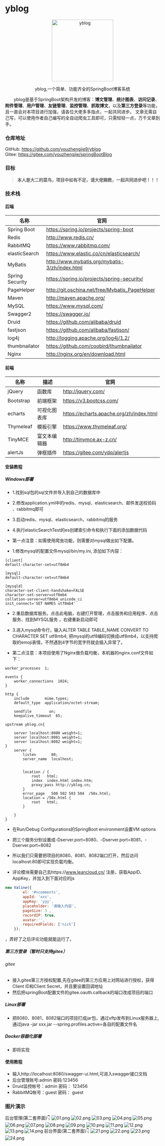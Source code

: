 # yblog

<p align=center>
  <a href="#">
    <img src="https://gitee.com/youzhengjie/springBootBlog/raw/master/image/bloglogo.jpg" alt="yblog" style="width:200px;height:200px">
  </a>
</p>
<p align=center>
   yblog,一个简单、功能齐全的SpringBoot博客系统
</p>

&emsp;&emsp;yblog是基于SpringBoot架构开发的博客：**博文管理**、**统计图表**、**访问记录**、**附件管理**、**用户管理**、**友链管理**、**监控管理**、**抓取博文**，以及**第三方登录**等功能，且一直会对本项目进行加强，请各位大佬多多指点，一起共同进步。
文章无需自己写，可以使用作者自己编写的全自动爬虫工具即可，只需轻轻一点，万千文章到手。

### 仓库地址
GitHub: https://github.com/youzhengjie9/yblog <br/>
Gitee: https://gitee.com/youzhengjie/springBootBlog

### 目标
> **本人是大二的菜鸟，项目中如有不足，请大佬赐教，一起共同进步吧！！！**

### 技术栈
#### 后端

| 名称                | 官网                                                         |
| -----------------   | ------------------------------------------------------------ |
| Spring Boot             | https://spring.io/projects/spring-boot               | 
| Redis             | http://www.redis.cn/               | 
| RabbitMQ                   |  https://www.rabbitmq.com/                                  |
| elasticSearch           |    https://www.elastic.co/cn/elasticsearch/                  |
| MyBatis             | http://www.mybatis.org/mybatis-3/zh/index.html               |         
| Spring Security        | https://spring.io/projects/spring-security/                                   |
| PageHelper         | http://git.oschina.net/free/Mybatis_PageHelper               |
| Maven              | http://maven.apache.org/                                     |
| MySQL              | https://www.mysql.com/                                       |                                  |
| Swagger2                  | https://swagger.io/               |
| Druid                       |    https://github.com/alibaba/druid                    |
| fastjson                          |   https://github.com/alibaba/fastjson/                |
| log4j                     |   http://logging.apache.org/log4j/1.2/  |
| thumbnailator                         |   https://github.com/coobird/thumbnailator                   |
| Nginx                       |     http://nginx.org/en/download.html
#### 前端

| 名称            | 描述       | 官网                                                     |
| --------------- | ---------- | -------------------------------------------------------- |
| jQuery          | 函数库     | http://jquery.com/                                       |
| Bootstrap       | 前端框架   | https://v3.bootcss.com/                                |
| echarts         | 可视化图表库       | https://echarts.apache.org/zh/index.html        |                        |                             |
| Thymeleaf                  | 模板引擎                | https://www.thymeleaf.org/      |
| TinyMCE        |  富文本编辑器         |  http://tinymce.ax-z.cn/  |
| alertJs          |弹框插件          |  https://gitee.com/ydq/alertjs

#### 安装教程
##### Windows部署
* 1.找到sql包的sql文件并导入到自己的数据库中
* 2.修改application.yml中的redis、mysql、elasticsearch、邮件发送校验码
、rabbitmq即可
* 3.启动redis、mysql、elasticsearch、rabbitmq的服务
* 4.执行elasticSearchTest的es创建索引命令和执行下面的添加数据代码

* 第一点注意：如需使用爬虫功能，则需要对mysql做出如下配置。
* 1.修改mysql的配置文件mysql/bin/my.ini, 添加如下内容：
```text
[client]
default-character-set=utf8mb4
 
[mysql]
default-character-set=utf8mb4
 
[mysqld]
character-set-client-handshake=FALSE
character-set-server=utf8mb4
collation-server=utf8mb4_unicode_ci
init_connect='SET NAMES utf8mb4'
```
* 2.重启数据库服务。点击此电脑，右键打开管理，点击服务和应用程序、点击服务、找到MYSQL服务
，右键重新启动即可
* 3.进入mysql命令行，输入ALTER TABLE TABLE_NAME CONVERT TO CHARACTER SET utf8mb4;
把mysql的utf8编码切换成utf8mb4，以支持爬取的emoji表情，不然遇到4字节的宽字符就会插入异常了。

* 第二点注意：本项目使用了Nginx做负载均衡，本机器的nginx.conf文件如下：
```text
worker_processes  1;

events {
    worker_connections  1024;
}

http {
    include       mime.types;
    default_type  application/octet-stream;

    sendfile        on;
    keepalive_timeout  65;

upstream yblog.cn{

	server localhost:8080 weight=1;
	server localhost:8081 weight=1;
	server localhost:8082 weight=1;
}
    server {
        listen       80;
        server_name  localhost;


        location / {
            root   html;
            index  index.html index.htm;
			proxy_pass http://yblog.cn;
        }      
        error_page   500 502 503 504  /50x.html;
        location = /50x.html {
            root   html;
        }
    
    }
}
```
* 在Run/Debug Configurations的SpringBoot environment设置VM options
* 把三个服务分别设置成-Dserver.port=8080、-Dserver.port=8081、-Dserver.port=8082
* 所以我们只需要把项目的8080、8081、8082端口打开，然后访问localhost:80即可实现负载均衡。


* 评论模块需要自己去https://www.leancloud.cn/ 注册，获取AppID、AppKey，并加入到下面对应的js
```js
new Valine({
        el: '#vcomments',
        appId: 'xxx',
        appKey: 'yyy',
        placeholder: '请输入内容',
        pageSize: 3 ,
        recordIP: true,
        avatar:'',
        requiredFields: ['nick']
    });
````
，弄好了之后评论功能就能运行了。

##### 第三方登录（暂时只支持gitee）
###### gitee
* 接入gitee第三方授权配置,先在gitee的第三方应用上对网站进行授权，获得Client ID和Client Secret，并且要设置回调地址
* 然后把springBoot配置文件的gitee.oauth.callback的端口改成项目的端口



##### Linux部署
* 把8080、8081、8082端口的项目打成jar包，通过xftp发布到Linux服务器上,通过java -jar xxx.jar --spring.profiles.active=各自的配置文件名
##### Docker容器化部署
* 即将实现

#### 使用教程
* 输入http://localhost:8080/swagger-ui.html,可进入swagger接口文档
* 后台管理账号:admin 密码:123456
* Druid监控帐号：admin 密码： 123456
* RabbitMQ帐号：guest 密码： guest

### 图片演示
后台管理(第二套界面)👇
![01.png](https://gitee.com/youzhengjie/springBootBlog/raw/master/image/01.PNG)
![02.png](https://gitee.com/youzhengjie/springBootBlog/raw/master/image/02.PNG)
![03.png](https://gitee.com/youzhengjie/springBootBlog/raw/master/image/03.PNG)
![04.png](https://gitee.com/youzhengjie/springBootBlog/raw/master/image/04.PNG)
![05.png](https://gitee.com/youzhengjie/springBootBlog/raw/master/image/05.PNG)
![06.png](https://gitee.com/youzhengjie/springBootBlog/raw/master/image/06.PNG)
![07.png](https://gitee.com/youzhengjie/springBootBlog/raw/master/image/07.PNG)
![08.png](https://gitee.com/youzhengjie/springBootBlog/raw/master/image/08.PNG)
![09.png](https://gitee.com/youzhengjie/springBootBlog/raw/master/image/09.PNG)
![10.png](https://gitee.com/youzhengjie/springBootBlog/raw/master/image/10.PNG)
![11.png](https://gitee.com/youzhengjie/springBootBlog/raw/master/image/11.PNG)
![12.png](https://gitee.com/youzhengjie/springBootBlog/raw/master/image/12.PNG)
![13.png](https://gitee.com/youzhengjie/springBootBlog/raw/master/image/13.PNG)
![14.png](https://gitee.com/youzhengjie/springBootBlog/raw/master/image/14.PNG)
前台界面(第二套界面)👇
![21.png](https://gitee.com/youzhengjie/springBootBlog/raw/master/image/21.PNG)
![22.png](https://gitee.com/youzhengjie/springBootBlog/raw/master/image/22.PNG)
![23.png](https://gitee.com/youzhengjie/springBootBlog/raw/master/image/23.PNG)
![24.png](https://gitee.com/youzhengjie/springBootBlog/raw/master/image/24.PNG)






